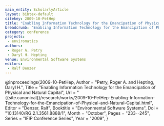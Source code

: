 ```yaml
---
main_entity: ScholarlyArticle
layout: bibtex-default
citekey: 2009-10-PetHep
title: "Enabling Information Technology for the Emancipation of Physical and Natural Capital (2009)"
breadcrumb: "Enabling Information Technology for the Emancipation of Physical and Natural Capital (2009)"
category: conference
projects:
 - enviromatics
authors:
 - Roger A. Petry
 - Daryl H. Hepting
venue: Environmental Software Systems
editors:
 - Ralf Denzer
---
```

@inproceedings{2009-10-PetHep,
	Author =  "Petry, Roger A. and Hepting, Daryl H.",
	Title =  "Enabling Information Technology for the Emancipation of Physical and Natural Capital",
	Url = \"{{site.canonical}}/research/works/2009-10-PetHep-Enabling-Information-Technology-for-the-Emancipation-of-Physical-and-Natural-Capital.html\",
	Editor =  "Denzer, Ralf",
	Booktitle =  "Environmental Software Systems",
	Doi =  "10.13140/RG.2.1.3561.8888/1",
	Month =  "October",
	Pages =  "233--245",
	Series =  "IFIP Conference Series",
	Year =  "2009",
}

